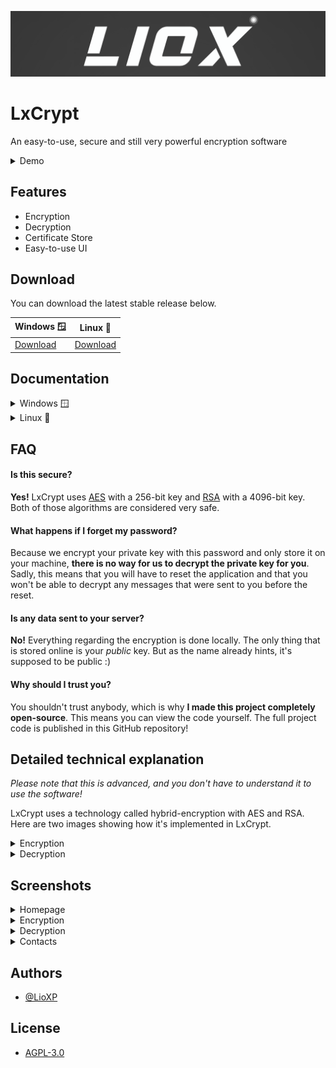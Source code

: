 ![Logo](https://raw.githubusercontent.com/LioXP/LioXP/main/img.png)

# LxCrypt

An easy-to-use, secure and still very powerful encryption software

<details>
<summary>Demo</summary>

![Demo](https://raw.githubusercontent.com/LioXP/LxCrypt/main/img/demo.gif)

</details>

## Features

- Encryption
- Decryption
- Certificate Store
- Easy-to-use UI

## Download

You can download the latest stable release below.

| Windows 🪟                                                                        | Linux 🐧                                                                      |
| --------------------------------------------------------------------------------- | ----------------------------------------------------------------------------- |
| [Download](https://github.com/LioXP/LxCrypt/releases/latest/download/LxCrypt.exe) | [Download](https://github.com/LioXP/LxCrypt/releases/latest/download/LxCrypt) |

## Documentation

<details>
<summary>Windows 🪟</summary>

1. Download the LxCrypt.exe file.
2. Execute (double-click) it and follow the instructions on your screen.

- For easier access, just put the file on your desktop.

</details>

<details>
<summary>Linux 🐧</summary>

1. Download the LxCrypt file.
2. Open the folder where you put the file, and run: `./LxCrypt`

- For easier access, you can create an alias in your shell.
  - ZSH: [Tutorial](https://linuxhint.com/configure-use-aliases-zsh/)
  - Bash: [Tutorial](https://linuxize.com/post/how-to-create-bash-aliases/)

</details>

## FAQ

#### Is this secure?

**Yes!** LxCrypt uses [AES](https://en.wikipedia.org/wiki/Advanced_Encryption_Standard) with a 256-bit key and [RSA](<https://en.wikipedia.org/wiki/RSA_(cryptosystem)>) with a 4096-bit key. Both of those algorithms are considered very safe.

#### What happens if I forget my password?

Because we encrypt your private key with this password and only store it on your machine, **there is no way for us to decrypt the private key for you**. Sadly, this means that you will have to reset the application and that you won't be able to decrypt any messages that were sent to you before the reset.

#### Is any data sent to your server?

**No!** Everything regarding the encryption is done locally. The only thing that is stored online is your _public_ key. But as the name already hints, it's supposed to be public :)

#### Why should I trust you?

You shouldn't trust anybody, which is why **I made this project completely open-source**. This means you can view the code yourself. The full project code is published in this GitHub repository!

## Detailed technical explanation

_Please note that this is advanced, and you don't have to understand it to use the software!_

LxCrypt uses a technology called hybrid-encryption with AES and RSA.
Here are two images showing how it's implemented in LxCrypt.

<details>
<summary>Encryption</summary>

![Encryption](https://raw.githubusercontent.com/LioXP/LxCrypt/main/img/LxCrypt-encryption.png)

</details>

<details>
<summary>Decryption</summary>

![Decryption](https://raw.githubusercontent.com/LioXP/LxCrypt/main/img/LxCrypt-decryption.png)

</details>

## Screenshots

<details>
<summary>Homepage</summary>

![Homepage](https://raw.githubusercontent.com/LioXP/LxCrypt/main/img/homepage.png)

</details>

<details>
<summary>Encryption</summary>

![Encryption](https://raw.githubusercontent.com/LioXP/LxCrypt/main/img/encryption.png)

</details>

<details>
<summary>Decryption</summary>

![Decryption](https://raw.githubusercontent.com/LioXP/LxCrypt/main/img/decryption.png)

</details>

<details>
<summary>Contacts</summary>

![Contacts](https://raw.githubusercontent.com/LioXP/LxCrypt/main/img/contacts.png)

</details>

## Authors

- [@LioXP](https://github.com/LioXP)

## License

- [AGPL-3.0](https://choosealicense.com/licenses/agpl-3.0/)
